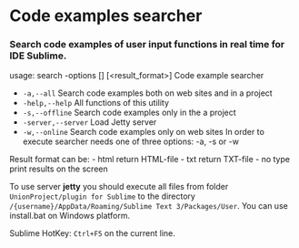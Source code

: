 # Code examples searcher
### Search code examples of user input functions in real time for IDE Sublime.

usage: search -options <function> [<path>] [<result_format>]
Code example searcher
 - `-a,--all`           Search code examples both on web sites and in a project
 - `-help,--help`       All functions of this utility
 - `-s,--offline`       Search code examples only in the a project
 - `-server,--server`   Load Jetty server
 - `-w,--online`        Search code examples only on web sites
In order to execute searcher needs one of three options: -a, -s or -w

Result format can be:
    - html        return HTML-file
    - txt         return TXT-file
    - no type     print results on the screen

To use server **jetty** you should execute all files from folder `UnionProject/plugin for Sublime`
to the directory `/{username}/AppData/Roaming/Sublime Text 3/Packages/User`.
You can use install.bat on Windows platform.

Sublime HotKey: `Ctrl+F5` on the current line.

